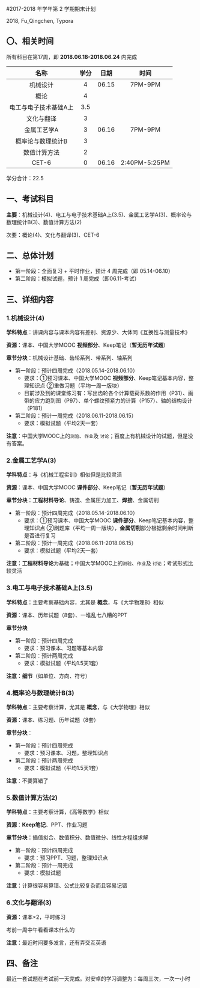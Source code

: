 #2017-2018 年学年第 2 学期期末计划

2018, Fu_Qingchen, Typora

## 〇、相关时间

所有科目在第17周，即 **2018.06.18-2018.06.24** 内完成

|         名称          | 学分 | 日期  |     时间      |
| :-------------------: | :--: | :---: | :-----------: |
|       机械设计        |  4   | 06.15 |    7PM-9PM    |
|         概论          |  4   |       |               |
| 电工与电子技术基础A上 | 3.5  |       |               |
|      文化与翻译       |  3   |       |               |
|      金属工艺学A      |  3   | 06.16 |    7PM-9PM    |
|   概率论与数理统计B   |  3   |       |               |
|     数值计算方法      |  2   |       |               |
|         CET-6         |  0   | 06.16 | 2:40PM-5:25PM |
学分合计：22.5

## 一、考试科目

**主要**：机械设计(4)、电工与电子技术基础A上(3.5)、金属工艺学A(3)、概率论与数理统计B(3)、数值计算方法(2)

次要：概论(4)、文化与翻译(3)、CET-6

## 二、总体计划

- 第一阶段：全面复习 + 平时作业，预计 4 周完成（即 05.14-06.10）
- 第二阶段：模拟试题，预计 1 周完成（即06.11-考试）

## 三、详细内容

### 1.机械设计(4)

**学科特点**：讲课内容与课本内容有差别、资源少、大体同《互换性与测量技术》

**资源**：课本、中国大学MOOC **视频部分**、Keep笔记（**暂无历年试题**）

**章节分块**：机械设计基础、齿轮系列、带系列、轴系列

- 第一阶段：预计四周完成（2018.05.14-2018.06.10）
  - 要求：①预习课本、中国大学MOOC **视频部分**、Keep笔记基本内容，整理知识点 ②重做习题（平均一周一版块）
  - 目前涉及到的课堂练习有：写出齿轮各个计算载荷系数的作用（P31）、画带的应力跑到图（P97）、单个螺纹预紧力的计算（P157）、轴的结构设计（P181）
- 第二阶段：预计一周完成（2018.06.11-2018.06.15）
  - 要求：模拟试题（平均2天一套）

**注意**：中国大学MOOC上的`测验`、`作业`及 `讨论`；百度上有机械设计的试题，但是没有答案。

### 2.金属工艺学A(3)

**学科特点**：与《机械工程实训》相似但是比较灵活

**资源**：课本、中国大学MOOC **课件部分**、Keep笔记（**暂无历年试题**）

**章节分块**：**工程材料导论**、铸造、金属压力加工、**焊接**、金属切削

- 第一阶段：预计四周完成（2018.05.14-2018.06.10）
  - 要求：①预习课本、中国大学MOOC **课件部分**、Keep笔记基本内容，整理知识点 ②刷题库（平均一周一版块），**金属切削**部分根据剩余时间判断是否进行复习
- 第二阶段：预计一周完成（2018.06.11-2018.06.15）
  - 要求：模拟试题（平均2天一套）

**注意**：**工程材料导论**为基础；中国大学MOOC上的`测验`、`作业`及 `讨论`；考试形式比较灵活

### 3.电工与电子技术基础A上(3.5)

**学科特点**：主要考察基础内容，尤其是 **概念**，与《大学物理B》相似

**资源**：课本、历年试题（8套）、一堆乱七八糟的PPT

**章节分块**

- 第一阶段：预计四周完成
  - 要求：预习课本、习题等基本内容  
- 第二阶段：预计两周完成
  - 要求：模拟试题（平均1.5天1套）

**注意**：**细节**（如单位、方向、符号）

### 4.概率论与数理统计B(3)

**学科特点**：主要考察计算，尤其是 **概念**，与《大学物理》相似

**资源**：课本、练习题、历年试题（8套）

**章节分块**：

- 第一阶段：预计四周完成
  - 要求：预习课本、习题，整理知识点
- 第二阶段：预计两周完成
  - 要求：模拟试题（平均1.5天1套）

**注意**：不要算错了

### 5.数值计算方法(2)

**学科特点**：主要考察计算，《高等数学》相似

**资源**：**Keep笔记**、PPT、作业习题

**章节分块**：插值拟合、数值积分、数值微分、线性方程组求解

- 第一阶段：预计四周完成
  - 要求：预习PPT、习题，整理知识点
- 第二阶段：预计一周完成
  - 要求：模拟试题

**注意**：计算很容易算错、公式比较复杂而且容易记错

### 6.文化与翻译(3)

**资源**：课本×2，平时练习

考前一周中午看看课本什么的

**注意**：最近时间要多发言，还有弄交互英语

## 四、备注

最近一套试题在考试前一天完成。对安卓的学习调整为：每周三次，一次一小时